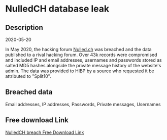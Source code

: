 # NulledCH database leak

## Description

2020-05-20

In May 2020, the hacking forum <a href="https://www.nulled.ch/" target="_blank" rel="noopener">Nulled.ch</a> was breached and the data published to a rival hacking forum. Over 43k records were compromised and included IP and email addresses, usernames and passwords stored as salted MD5 hashes alongside the private message history of the website's admin. The data was provided to HIBP by a source who requested it be attributed to &quot;Split10&quot;.

## Breached data

Email addresses, IP addresses, Passwords, Private messages, Usernames

## Free download Link

[NulledCH breach Free Download Link](https://tinyurl.com/2b2k277t)